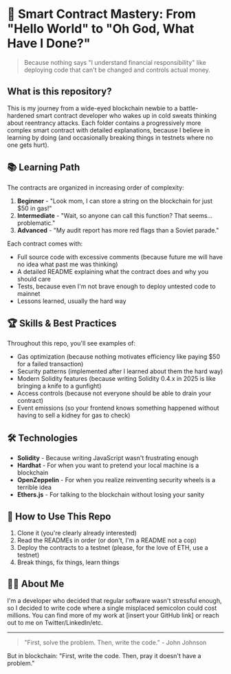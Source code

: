 # 🚀 Smart Contract Mastery: From "Hello World" to "Oh God, What Have I Done?" 

> Because nothing says "I understand financial responsibility" like deploying code that can't be changed and controls actual money.

## What is this repository?
This is my journey from a wide-eyed blockchain newbie to a battle-hardened smart contract developer who wakes up in cold sweats thinking about reentrancy attacks. Each folder contains a progressively more complex smart contract with detailed explanations, because I believe in learning by doing (and occasionally breaking things in testnets where no one gets hurt).

## 📚 Learning Path

The contracts are organized in increasing order of complexity:

1. **Beginner** - "Look mom, I can store a string on the blockchain for just $50 in gas!"
2. **Intermediate** - "Wait, so anyone can call this function? That seems... problematic."
3. **Advanced** - "My audit report has more red flags than a Soviet parade."

Each contract comes with:
- Full source code with excessive comments (because future me will have no idea what past me was thinking)
- A detailed README explaining what the contract does and why you should care
- Tests, because even I'm not brave enough to deploy untested code to mainnet
- Lessons learned, usually the hard way

## 🏆 Skills & Best Practices

Throughout this repo, you'll see examples of:

- Gas optimization (because nothing motivates efficiency like paying $50 for a failed transaction)
- Security patterns (implemented after I learned about them the hard way)
- Modern Solidity features (because writing Solidity 0.4.x in 2025 is like bringing a knife to a gunfight)
- Access controls (because not everyone should be able to drain your contract)
- Event emissions (so your frontend knows something happened without having to sell a kidney for gas to check)

## 🛠️ Technologies

- **Solidity** - Because writing JavaScript wasn't frustrating enough
- **Hardhat** - For when you want to pretend your local machine is a blockchain
- **OpenZeppelin** - For when you realize reinventing security wheels is a terrible idea
- **Ethers.js** - For talking to the blockchain without losing your sanity

## 🧪 How to Use This Repo

1. Clone it (you're clearly already interested)
2. Read the READMEs in order (or don't, I'm a README not a cop)
3. Deploy the contracts to a testnet (please, for the love of ETH, use a testnet)
4. Break things, fix things, learn things

## 👨‍💻 About Me

I'm a developer who decided that regular software wasn't stressful enough, so I decided to write code where a single misplaced semicolon could cost millions. You can find more of my work at [insert your GitHub link] or reach out to me on Twitter/LinkedIn/etc.

---

> "First, solve the problem. Then, write the code." - John Johnson

But in blockchain: "First, write the code. Then, pray it doesn't have a problem."